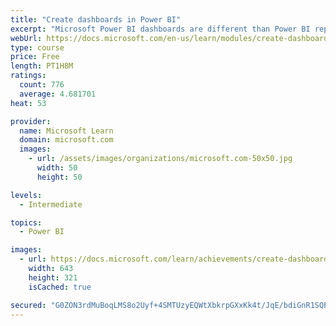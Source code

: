 ```yaml
---
title: "Create dashboards in Power BI"
excerpt: "Microsoft Power BI dashboards are different than Power BI reports. Dashboards allow report consumers to create a single artifact of directed data that is personalized just for them.  Dashboards can be comprised of pinned visuals that are taken from different reports. Where a Power BI report uses data from a single dataset, a Power BI dashboard can contain visuals from different datasets."
webUrl: https://docs.microsoft.com/en-us/learn/modules/create-dashboards-power-bi/
type: course
price: Free
length: PT1H8M
ratings:
  count: 776
  average: 4.681701
heat: 53

provider:
  name: Microsoft Learn
  domain: microsoft.com
  images:
    - url: /assets/images/organizations/microsoft.com-50x50.jpg
      width: 50
      height: 50

levels:
  - Intermediate

topics:
  - Power BI

images:
  - url: https://docs.microsoft.com/learn/achievements/create-dashboards-power-bi-social.png
    width: 643
    height: 321
    isCached: true

secured: "G0ZON3rdMuBoqLMS8o2Uyf+4SMTUzyEQWtXbkrpGXxKk4t/JqE/bdiGnR1SQP3VTcPq1TP1zKA/cqT0g4XOvRNkir+GOg5gVsnuqZKI8KsSU/k+/YN5XHyVx2vs9JUdlqsiu6ROjbdO9Xcl3Ses5ma0iRKdNU5BtdmrR9EE8TXuGm5qBE1vPKVw94cHSp2uVyNVjEYVawG3YenW/r1CloLFGcAQ1Z6bM4ysoTpRuvnqC3dWG77f8Sb7ejwgErSJVi6HZcZsxWYmYW1R58b5Gr4+YFcRMTsWvxpW0g1v/QvhgcJwu2hrOUMEMK1Ka+eyqyK7qytsrNQbiUUqeaTucsSSdbEmGtZacmWijez0nGJfOG4a28Mywp389rmzXbnUK31f7L2+9lLxV5PtghMr5HvgxwLvRfRvcy+ucbqqeNH0=;GEa8KM43zYAs55zcEBkWBg=="
---
```


